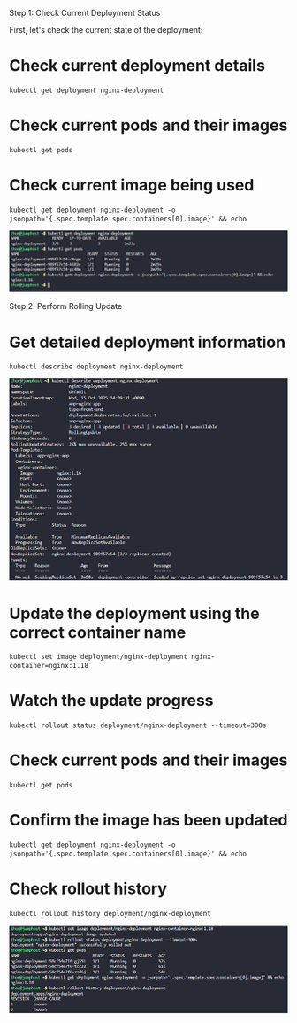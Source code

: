 Step 1: Check Current Deployment Status

First, let's check the current state of the deployment:

# Check current deployment details
```
kubectl get deployment nginx-deployment
```

# Check current pods and their images
```
kubectl get pods
```

# Check current image being used
```
kubectl get deployment nginx-deployment -o jsonpath='{.spec.template.spec.containers[0].image}' && echo
```

![alt text](image.png)

Step 2: Perform Rolling Update

# Get detailed deployment information
```
kubectl describe deployment nginx-deployment
```

![alt text](image-1.png)

# Update the deployment using the correct container name
```
kubectl set image deployment/nginx-deployment nginx-container=nginx:1.18
```

# Watch the update progress
```
kubectl rollout status deployment/nginx-deployment --timeout=300s
```

# Check current pods and their images
```
kubectl get pods
```

# Confirm the image has been updated
```
kubectl get deployment nginx-deployment -o jsonpath='{.spec.template.spec.containers[0].image}' && echo
```

# Check rollout history
```
kubectl rollout history deployment/nginx-deployment
```

![alt text](image-2.png)